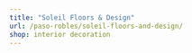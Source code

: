 ```yaml
---
title: "Soleil Floors & Design"
url: /paso-robles/soleil-floors-and-design/
shop: interior decoration
---
```

